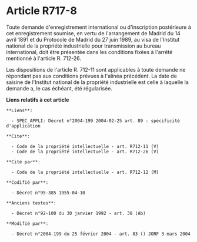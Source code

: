 # Article R717-8

Toute demande d'enregistrement international ou d'inscription postérieure à cet enregistrement soumise, en vertu de
l'arrangement de Madrid du 14 avril 1891 et du Protocole de Madrid du 27 juin 1989, au visa de l'Institut national de la
propriété industrielle pour transmission au bureau international, doit être présentée dans les conditions fixées à l'arrêté
mentionné à l'article R. 712-26. 

Les dispositions de l'article R. 712-11 sont applicables à toute demande ne répondant pas aux conditions prévues à l'alinéa
précédent. La date de saisine de l'Institut national de la propriété industrielle est celle à laquelle la demande a, le cas
échéant, été régularisée.

**Liens relatifs à cet article**

	**Liens**:

	  - SPEC_APPLI: Décret n°2004-199 2004-02-25 art. 89 : spécificité d'application

	**Cite**:

	  - Code de la propriété intellectuelle - art. R712-11 (V)
	  - Code de la propriété intellectuelle - art. R712-26 (V)

	**Cité par**:

	  - Code de la propriété intellectuelle - art. R712-12 (M)

	**Codifié par**:

	  - Décret n°95-385 1955-04-10

	**Anciens textes**:

	  - Décret n°92-100 du 30 janvier 1992 - art. 38 (Ab)

	**Modifié par**:

	  - Décret n°2004-199 du 25 février 2004 - art. 83 () JORF 3 mars 2004
